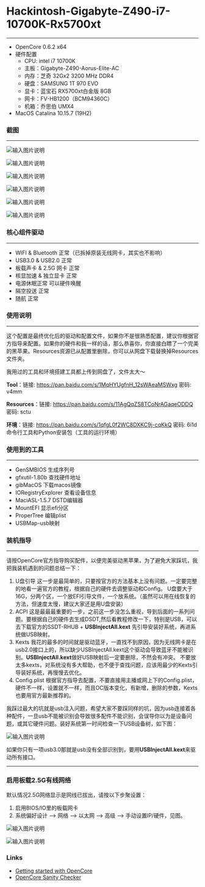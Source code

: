 # Hackintosh-Gigabyte-Z490-i7-10700K-Rx5700xt
---
- OpenCore 0.6.2 x64
- 硬件配置
    - CPU: intel i7 10700K
    - 主板：Gigabyte-Z490-Aorus-Elite-AC
    - 内存：芝奇 32Gx2 3200 MHz DDR4
    - 硬盘：SAMSUNG 1T 970 EVO
    - 显卡：蓝宝石 RX5700xt白金版 8GB
    - 网卡：FV-HB1200（BCM94360C）
    - 机箱：乔思伯 UMX4
- MacOS Catalina 10.15.7 (19H2)

### 截图
---
![输入图片说明](https://images.gitee.com/uploads/images/2020/1008/170123_3d50685d_608091.jpeg "截屏2020-10-08 15.41.40.jpg")

![输入图片说明](https://images.gitee.com/uploads/images/2020/1008/170135_dda8bfb0_608091.png "截屏2020-10-08 15.41.53.png")

![输入图片说明](https://images.gitee.com/uploads/images/2020/1008/170144_41870432_608091.png "截屏2020-10-08 15.42.05.png")

![输入图片说明](https://images.gitee.com/uploads/images/2020/1008/170152_b8278106_608091.png "截屏2020-10-08 15.42.10.png")

![输入图片说明](https://images.gitee.com/uploads/images/2020/1008/170200_4f99318d_608091.png "截屏2020-10-08 15.42.16.png")

![输入图片说明](https://images.gitee.com/uploads/images/2020/1008/170212_2b7f45d0_608091.png "截屏2020-10-08 16.13.44.png")


### 核心组件驱动
---
- WIFI & Bluetooth 正常（已拆掉原装无线网卡，其实也不影响）
- USB3.0 & USB2.0 正常
- 板载声卡 & 2.5G 网卡 正常
- 核显加速 & 独立显卡 正常
- 电源休眠正常 可以硬件唤醒
- 隔空投送 正常
- 随航 正常

### 使用说明
---
这个配置是最终优化后的驱动和配置文件，如果你不是很熟悉配置，建议你根据官方指导来配置。如果你的硬件和我一样的话，那么恭喜你，你直接白瞟了一个完美的黑苹果。Resources资源已从配置里删除，你可以从网盘下载替换掉Resources文件夹。

我用过的工具和环境搭建工具都上传到网盘了，文件太大～

**Tool**：链接: https://pan.baidu.com/s/1MqHYUgfnH_12sWAeaMSWxg  密码: v4mm

**Resources**：链接: https://pan.baidu.com/s/11AgQqZS8TCoNrAGaqeODDQ  密码: sctu

**环境**：链接: https://pan.baidu.com/s/1qfgL0f2WC8DXKC9j-cqKkQ  密码: 6i1d
 命令行工具和Python安装包（工具的运行环境）


### 使用到的工具
---
- GenSMBIOS 生成序列号
- gfxutil-1.80b 查找硬件地址
- gibMacOS 下载macos镜像
- IORegistryExplorer 查看设备信息
- MaciASL-1.5.7 DSTD编辑器
- MountEFI 显示efi分区
- ProperTree 编辑plist
- USBMap-usb映射

### 装机指导
---
请按OpenCore官方指导购买配件，以便完美驱动黑苹果，为了避免大家踩坑，我把我装机遇到的问题总结一下：

1. U盘引导
    这一步是最简单的，只要按官方的方法基本上没有问题。一定要完整的地看一遍官方的教程，根据自己的硬件去调整驱动和Config。
    U盘要大于16G，分两个区，一个放EFI引导文件，一个放系统。（虽然可以用在线恢复的方法，但速度太慢，建议大家还是用U盘安装）
2. ACPI
    这是最最最重要的一步，之前这一步没怎么重视，导到后面的一系列问题。要根据自己的硬件去生成DSDT,然后看教程修改一下，特别是USB，可以去下载官方的SSDT-RHUB + **USBInjectAll.kext** 先引导安装好系统，再进系统做USB映射。
3. Kexts
    我花的最多的时间就是驱动蓝牙，一直找不到原因，因为无线网卡是在usb2.0接口上的，所以缺少USBInjectAll.kext这个驱动会导致蓝牙不能被识别。**USBInjectAll.kext**做好USB映射后一定要删除，不然会有冲突。
    不要放太多kexts，对系统没有多大帮助，也不便于查找问题，应该用最少的Kexts引导装好系统，再慢慢去优化。
4. Config.plist
    根据官方指导去配置，不要直接用主播或网上下的Config.plist，硬件不一样，设置就不一样，而且OC版本变化，有新增，删除的参数，Kexts也要用官方最新推荐的。
    
我踩过最大的坑就是usb注入问题，希望大家不要踩同样的坑，因为usb连接着各种配件，一旦usb不能被识别会导致很多配件不能识别，会误导你以为是设备问题，或其它硬件问题。装好系统第一时间检查一下USB设备树，如下图：

![输入图片说明](https://images.gitee.com/uploads/images/2020/1008/170547_7500cebe_608091.png "截屏2020-10-08 17.05.02.png")


如果你只有一项usb3.0那就是usb没有全部识别到，要用**USBInjectAll.kext**来驱动所有接口。

---
### 启用板载2.5G有线网络
默认情况2.5G网络显示是网线已拔出，请按以下步聚设置：
1. 启用BIOS/IO里的板载网卡
2. 系统偏好设计 --> 网络 --> 以太网 --> 高级 --> 手动设置IP/硬件，见图。

![输入图片说明](https://images.gitee.com/uploads/images/2020/1010/135939_4a79eefe_608091.png "QQ20201010-134758.png")

![输入图片说明](https://images.gitee.com/uploads/images/2020/1010/135955_4099b700_608091.png "QQ20201010-135400.png")

### Links
- [Getting started with OpenCore](https://dortania.github.io/OpenCore-Install-Guide/prerequisites.html)
- [OpenCore Sanity Checker](https://opencore.slowgeek.com/)
